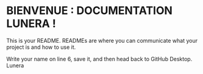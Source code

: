 # BIENVENUE : DOCUMENTATION LUNERA !

This is your README. READMEs are where you can communicate what your project is and how to use it.

Write your name on line 6, save it, and then head back to GitHub Desktop.
Lunera